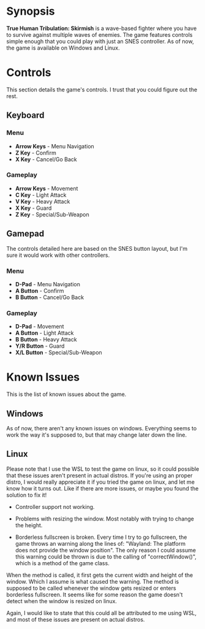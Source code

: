 # Synopsis
**True Human Tribulation: Skirmish** is a wave-based fighter where you
have to survive against multiple waves of enemies. The game features 
controls simple enough that you could play with just an SNES controller.
As of now, the game is available on Windows and Linux.


# Controls
This section details the game's controls. I trust that you could figure
out the rest.

## Keyboard

### Menu
* **Arrow Keys** - Menu Navigation
* **Z Key** - Confirm
* **X Key** - Cancel/Go Back

### Gameplay
* **Arrow Keys** - Movement
* **C Key** - Light Attack
* **V Key** - Heavy Attack
* **X Key** - Guard
* **Z Key** - Special/Sub-Weapon

## Gamepad
The controls detailed here are based on the SNES button layout, but I'm
sure it would work with other controllers.

### Menu
* **D-Pad** - Menu Navigation
* **A Button** - Confirm
* **B Button** - Cancel/Go Back

### Gameplay
* **D-Pad** - Movement
* **A Button** - Light Attack
* **B Button** - Heavy Attack
* **Y/R Button** - Guard
* **X/L Button** - Special/Sub-Weapon


# Known Issues
This is the list of known issues about the game.

## Windows
As of now, there aren't any known issues on windows. Everything seems to
work the way it's supposed to, but that may change later down the line.

## Linux
Please note that I use the WSL to test the game on linux, so it could
possible that these issues aren't present in actual distros. If you're 
using an proper distro, I would really appreciate it if you tried the game
on linux, and let me know how it turns out. Like if there are more issues,
or maybe you found the solution to fix it!

- Controller support not working.

- Problems with resizing the window. Most notably with trying to change
the height.

- Borderless fullscreen is broken. Every time I try to go fullscreen, the
game throws an warning along the lines of: "Wayland: The platform does not
provide the window position". The only reason I could assume this warning 
could be thrown is due to the calling of "correctWindow()", which is a 
method of the game class. 

When the method is called, it first gets the current width and height of 
the window. Which I assume is what caused the warning. The method is 
supposed to be called whenever the window gets resized or enters
borderless fullscreen. It seems like for some reason the game doesn't
detect when the window is resized on linux.

Again, I would like to state that this could all be attributed to me using
WSL, and most of these issues are present on actual distros.

